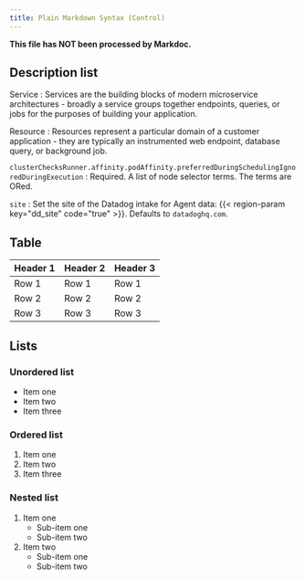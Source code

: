 ```yaml
---
title: Plain Markdown Syntax (Control)
---
```


**This file has NOT been processed by Markdoc.**

## Description list

Service
: Services are the building blocks of modern microservice architectures - broadly a service groups together endpoints, queries, or jobs for the purposes of building your application.

Resource
: Resources represent a particular domain of a customer application - they are typically an instrumented web endpoint, database query, or background job.

`clusterChecksRunner.affinity.podAffinity.preferredDuringSchedulingIgnoredDuringExecution`
: Required. A list of node selector terms. The terms are ORed.

`site`
: Set the site of the Datadog intake for Agent data:  {{< region-param key="dd_site" code="true" >}}. Defaults to `datadoghq.com`.

## Table

| Header 1 | Header 2 | Header 3 |
|----------|----------|----------|
| Row 1    | Row 1    | Row 1    |
| Row 2    | Row 2    | Row 2    |
| Row 3    | Row 3    | Row 3    |

## Lists

### Unordered list

- Item one
- Item two
- Item three

### Ordered list

1. Item one
2. Item two
3. Item three

### Nested list

1. Item one
    - Sub-item one
    - Sub-item two
2. Item two
    - Sub-item one
    - Sub-item two

